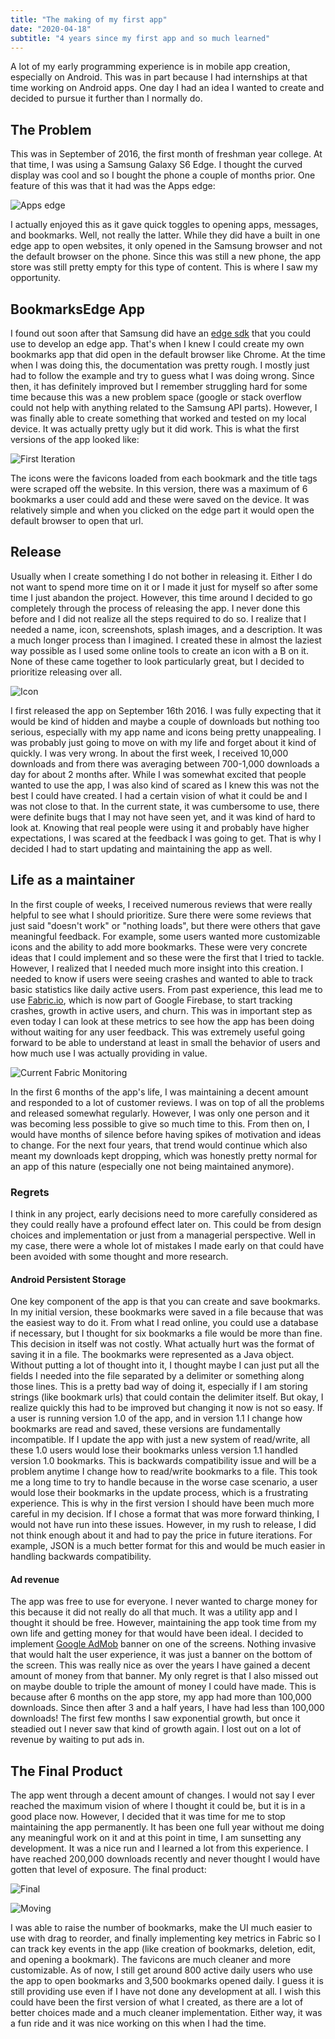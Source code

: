 ```yaml
---
title: "The making of my first app"
date: "2020-04-18"
subtitle: "4 years since my first app and so much learned"
---
```


A lot of my early programming experience is in mobile app creation, especially on Android. This was in part because I had internships at that time working on Android apps. One day I had an idea I wanted to create and decided to pursue it further than I normally do. 

## The Problem

This was in September of 2016, the first month of freshman year college. At that time, I was using a Samsung Galaxy S6 Edge. I thought the curved display was cool and so I bought the phone a couple of months prior. One feature of this was that it had was the Apps edge:

![Apps edge](/4/edge_example.jpg)

I actually enjoyed this as it gave quick toggles to opening apps, messages, and bookmarks. Well, not really the latter. While they did have a built in one edge app to open websites, it only opened in the Samsung browser and not the default browser on the phone. Since this was still a new phone, the app store was still pretty empty for this type of content. This is where I saw my opportunity. 

## BookmarksEdge App

I found out soon after that Samsung did have an [edge sdk](https://developer.samsung.com/galaxy-edge/overview.html) that you could use to develop an edge app. That's when I knew I could create my own bookmarks app that did open in the default browser like Chrome. At the time when I was doing this, the documentation was pretty rough. I mostly just had to follow the example and try to guess what I was doing wrong. Since then, it has definitely improved but I remember struggling hard for some time because this was a new problem space (google or stack overflow could not help with anything related to the Samsung API parts). However, I was finally able to create something that worked and tested on my local device. It was actually pretty ugly but it did work. This is what the first versions of the app looked like:

![First Iteration](/4/first.png)

The icons were the favicons loaded from each bookmark and the title tags were scraped off the website. In this version, there was a maximum of 6 bookmarks a user could add and these were saved on the device. It was relatively simple and when you clicked on the edge part it would open the default browser to open that url. 

## Release

Usually when I create something I do not bother in releasing it. Either I do not want to spend more time on it or I made it just for myself so  after some time I just abandon the project. However, this time around I decided to go completely through the process of releasing the app. I never done this before and I did not realize all the steps required to do so. I realize that I needed a name, icon, screenshots, splash images, and a description. It was a much longer process than I imagined. I created these in almost the laziest way possible as I used some online tools to create an icon with a B on it. None of these came together to look particularly great, but I decided to prioritize releasing over all. 

![Icon](/4/icon.png)

I first released the app on September 16th 2016. I was fully expecting that it would be kind of hidden and maybe a couple of downloads but nothing too serious, especially with my app name and icons being pretty unappealing. I was probably just going to move on with my life and forget about it kind of quickly. I was very wrong. In about the first week, I received 10,000 downloads and from there was averaging between 700-1,000 downloads a day for about 2 months after. While I was somewhat excited that people wanted to use the app, I was also kind of scared as I knew this was not the best I could have created. I had a certain vision of what it could be and I was not close to that. In the current state, it was cumbersome to use, there were definite bugs that I may not have seen yet, and it was kind of hard to look at. Knowing that real people were using it and probably have higher expectations, I was scared at the feedback I was going to get. That is why I decided I had to start updating and maintaining the app as well. 

## Life as a maintainer

In the first couple of weeks, I received numerous reviews that were really helpful to see what I should prioritize. Sure there were some reviews that just said "doesn't work" or "nothing loads", but there were others that gave meaningful feedback. For example, some users wanted more customizable icons and the ability to add more bookmarks. These were very concrete ideas that I could implement and so these were the first that I tried to tackle. However, I realized that I needed much more insight into this creation. I needed to know if users were seeing crashes and wanted to able to track basic statistics like daily active users. From past experience, this lead me to use [Fabric.io](https://get.fabric.io/), which is now part of Google Firebase, to start tracking crashes, growth in active users, and churn. This was in important step as even today I can look at these metrics to see how the app has been doing without waiting for any user feedback. This was extremely useful going forward to be able to understand at least in small the behavior of users and how much use I was actually providing in value. 

![Current Fabric Monitoring](/4/fabric.png)

In the first 6 months of the app's life, I was maintaining a decent amount and responded to a lot of customer reviews. I was on top of all the problems and released somewhat regularly. However, I was only one person and it was becoming less possible to give so much time to this. From then on, I would have months of silence before having spikes of motivation and ideas to change. For the next four years, that trend would continue which also meant my downloads kept dropping, which was honestly pretty normal for an app of this nature (especially one not being maintained anymore). 

### Regrets

I think in any project, early decisions need to more carefully considered as they could really have a profound effect later on. This could be from design choices and implementation or just from a managerial perspective. Well in my case, there were a whole lot of mistakes I made early on that could have been avoided with some thought and more research. 

#### Android Persistent Storage

One key component of the app is that you can create and save bookmarks. In my initial version, these bookmarks were saved in a file because that was the easiest way to do it. From what I read online, you could use a database if necessary, but I thought for six bookmarks a file would be more than fine. This decision in itself was not costly. What actually hurt was the format of saving it in a file. The bookmarks were represented as a Java object. Without putting a lot of thought into it, I thought maybe I can just put all the fields I needed into the file separated by a delimiter or something along those lines. This is a pretty bad way of doing it, especially if I am storing strings (like bookmark urls) that could contain the delimiter itself. But okay, I realize quickly this had to be improved but changing it now is not so easy. If a user is running version 1.0 of the app, and in version 1.1 I change how bookmarks are read and saved, these versions are fundamentally incompatible. If I update the app with just a new system of read/write, all these 1.0 users would lose their bookmarks unless version 1.1 handled version 1.0 bookmarks. This is backwards compatibility issue and will be a problem anytime I change how to read/write bookmarks to a file. This took me a long time to try to handle because in the worse case scenario, a user would lose their bookmarks in the update process, which is a frustrating experience. This is why in the first version I should have been much more careful in my decision. If I chose a format that was more forward thinking, I would not have run into these issues. However, in my rush to release, I did not think enough about it and had to pay the price in future iterations. For example, JSON is a much better format for this and would be much easier in handling backwards compatibility.

#### Ad revenue

The app was free to use for everyone. I never wanted to charge money for this because it did not really do all that much. It was a utility app and I thought it should be free. However, maintaining the app took time from my own life and getting money for that would have been ideal. I decided to implement [Google AdMob](https://admob.google.com/home/) banner on one of the screens. Nothing invasive that would halt the user experience, it was just a banner on the bottom of the screen. This was really nice as over the years I have gained a decent amount of money from that banner. My only regret is that I also missed out on maybe double to triple the amount of money I could have made. This is because after 6 months on the app store, my app had more than 100,000 downloads. Since then after 3 and a half years, I have had less than 100,000 downloads! The first few months I saw exponential growth, but once it steadied out I never saw that kind of growth again. I lost out on a lot of revenue by waiting to put ads in. 

## The Final Product 

The app went through a decent amount of changes. I would not say I ever reached the maximum vision of where I thought it could be, but it is in a good place now. However, I decided that it was time for me to stop maintaining the app permanently. It has been one full year without me doing any meaningful work on it and at this point in time, I am sunsetting any development. It was a nice run and I learned a lot from this experience. I have reached 200,000 downloads recently and never thought I would have gotten that level of exposure. The final product:


![Final](/4/final.png)

![Moving](/4/reorder.gif)

I was able to raise the number of bookmarks, make the UI much easier to use with drag to reorder, and finally implementing key metrics in Fabric so I can track key events in the app (like creation of bookmarks, deletion, edit, and opening a bookmark). The favicons are much cleaner and more customizable. As of now, I still get around 800 active daily users who use the app to open bookmarks and 3,500 bookmarks opened daily. I guess it is still providing use even if I have not done any development at all. I wish this could have been the first version of what I created, as there are a lot of better choices made and a much cleaner implementation. Either way, it was a fun ride and it was nice working on this when I had the time. 